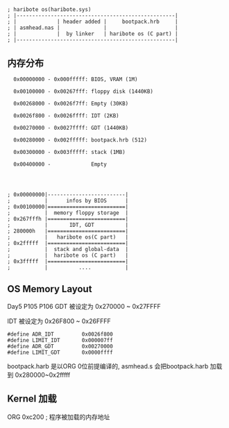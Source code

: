 ##
```
; haribote os(haribote.sys)
; |---------------------------------------------------|
; |             | header added |     bootpack.hrb     |
; | asmhead.nas |              |                      |
; |             |  by linker   | haribote os (C part) |
; |---------------------------------------------------|
```

## 内存分布
```
  0x00000000 - 0x000fffff: BIOS, VRAM (1M)
  
  0x00100000 - 0x00267fff: floppy disk (1440KB)

  0x00268000 - 0x0026f7ff: Empty (30KB)

  0x0026f800 - 0x0026ffff: IDT (2KB)
  
  0x00270000 - 0x0027ffff: GDT (1440KB)

  0x00280000 - 0x002fffff: bootpack.hrb (512)

  0x00300000 - 0x003fffff: stack (1MB)

  0x00400000 -             Empty




; 0x00000000|-------------------------|
;           |      infos by BIOS      |
; 0x00100000|=========================|
;           |  memory floppy storage  |
; 0x267fffh |=========================|
;           |       IDT, GDT          |
; 280000h   |=========================|
;           |   haribote os(C part)   |
; 0x2fffff  |=========================|
;           |  stack and global-data  |
;           |  haribote os (C part)   |
; 0x3fffff  |=========================|
;           |          ....           |

```

## OS Memory Layout
Day5 P105 P106 
GDT 被设定为 0x270000 ~ 0x27FFFF

IDT 被设定为 0x26F800 ~ 0x26FFFF
```
#define ADR_IDT			0x0026f800
#define LIMIT_IDT		0x000007ff
#define ADR_GDT			0x00270000
#define LIMIT_GDT		0x0000ffff
```

bootpack.harb 是以ORG 0位前提编译的, asmhead.s 会把bootpack.harb 加载到 0x280000~0x2fffff


## Kernel 加载
ORG   0xc200            ; 程序被加载的内存地址  
